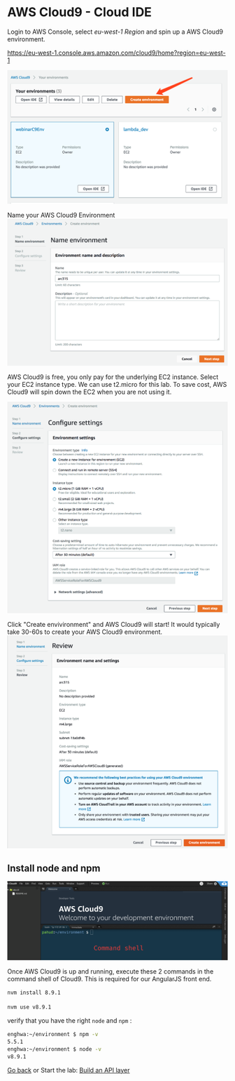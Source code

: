 # AWS Cloud9 - Cloud IDE



Login to AWS Console, select *eu-west-1 Region* and spin up a AWS Cloud9 environment.

https://eu-west-1.console.aws.amazon.com/cloud9/home?region=eu-west-1 

![Create AWS Cloud9](images/00-c9-01.png)

Name your AWS Cloud9 Environment
![Create AWS Cloud9](images/00-c9-02.png)

AWS Cloud9 is free, you only pay for the underlying EC2 instance. Select your EC2 instance type. We can use t2.micro for this lab. To save cost, AWS Cloud9 will spin down the EC2 when you are not using it.

![Create AWS Cloud9](images/00-c9-03.png)

Click "Create envivironment" and AWS Cloud9 will start! It would typically take 30-60s to create your AWS Cloud9 environment.
![Create AWS Cloud9](images/00-c9-04.png)

## Install node and npm 

![Create AWS Cloud9](images/00-c9-05.png)

Once AWS Cloud9 is up and running, execute these 2 commands in the command shell of Cloud9. This is required for our AngularJS front end.

```bash
nvm install 8.9.1

nvm use v8.9.1

```

verify that you have the right `node` and `npm` :

```bash
enghwa:~/environment $ npm -v
5.5.1
enghwa:~/environment $ node -v
v8.9.1
```
[Go back](README.md) or
Start the lab: [Build an API layer](1_API/README.md)
